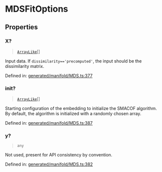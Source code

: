 # MDSFitOptions

## Properties

### X?

> [`ArrayLike`](../types/ArrayLike.md)[]

Input data. If `dissimilarity=='precomputed'`, the input should be the dissimilarity matrix.

Defined in:  [generated/manifold/MDS.ts:377](https://github.com/transitive-bullshit/scikit-learn-ts/blob/122b3c0/packages/sklearn/src/generated/manifold/MDS.ts#L377)

### init?

> [`ArrayLike`](../types/ArrayLike.md)[]

Starting configuration of the embedding to initialize the SMACOF algorithm. By default, the algorithm is initialized with a randomly chosen array.

Defined in:  [generated/manifold/MDS.ts:387](https://github.com/transitive-bullshit/scikit-learn-ts/blob/122b3c0/packages/sklearn/src/generated/manifold/MDS.ts#L387)

### y?

> `any`

Not used, present for API consistency by convention.

Defined in:  [generated/manifold/MDS.ts:382](https://github.com/transitive-bullshit/scikit-learn-ts/blob/122b3c0/packages/sklearn/src/generated/manifold/MDS.ts#L382)
